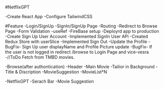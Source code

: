 #NetflixGPT

-Create React App
-Configure TailwindCSS

#Feature
-Login/SignUp
-SignIn/SignUp Page
-Routing
-Redirect to Browse Page
-Form Validation
-useRef
-FireBase setup
-Deployrd app to production
-Create Sign Up User Account
-Implemented SignIn User APi
-Created Redux Store with userSlice
-Implemented Sign Out
-Update the Profile
-BugFix- Sign Up user displayName and Profile Picture update
-BugFix- If the user is not logged in redirect /browse to Login Page and vice-vesra
-//ToDo Fetch from TMBD movies.

-Browse(after authontication)
-Header
-Main Movie
-Tailior in Background
-Title & Discription
-MovieSuggestion
-MovieList\*N

-NetflixGPT
-Serach Bar
-Movie Suggestion
